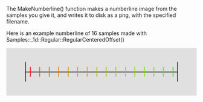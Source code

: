 The MakeNumberline() function makes a numberline image from the samples you give it, and writes it to disk as a png, with the specified filename.

Here is an example numberline of 16 samples made with Samples::_1d::Regular::RegularCenteredOffset()

![16 samples Regular](../../../../output/samples/_1d/regular/regularcenteredoffset.png)
